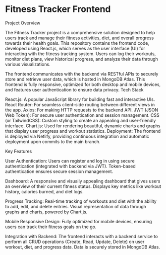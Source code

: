 # Fitness Tracker Frontend
Project Overview

The Fitness Tracker project is a comprehensive solution designed to help users track and manage their fitness activities, diet, and overall progress towards their health goals. This repository contains the frontend code, developed using React.js, which serves as the user interface (UI) for interacting with the fitness tracking system. Users can log their workouts, monitor diet plans, view historical progress, and analyze their data through various visualizations.

The frontend communicates with the backend via RESTful APIs to securely store and retrieve user data, which is hosted in MongoDB Atlas. This frontend is fully responsive, optimized for both desktop and mobile devices, and features user authentication to ensure data privacy.
Tech Stack

   React.js: A popular JavaScript library for building fast and interactive UIs.
   React Router: For seamless client-side routing between different views in the app.
   Axios: For making HTTP requests to the backend API.
   JWT (JSON Web Token): For secure user authentication and session management.
   CSS (or TailwindCSS): Custom styling to create an appealing and user-friendly interface.
   Chart.js: Used for rendering beautiful, dynamic charts and graphs that display user progress and workout statistics.
   Deployment: The frontend is deployed via Netlify, providing continuous integration and automatic deployment upon commits to the main branch.

Key Features

   User Authentication:
      Users can register and log in using secure authentication (integrated with backend via JWT).
      Token-based authentication ensures secure session management.

   Dashboard:
        A responsive and visually appealing dashboard that gives users an overview of their current fitness status.
        Displays key metrics like workout history, calories burned, and diet logs.

   Progress Tracking:
        Real-time tracking of workouts and diet with the ability to add, edit, and delete entries.
        Visual representation of data through graphs and charts, powered by Chart.js.

   Mobile Responsive Design:
        Fully optimized for mobile devices, ensuring users can track their fitness goals on the go.

   Integration with Backend:
        The frontend interacts with a backend service to perform all CRUD operations (Create, Read, Update, Delete) on user workout, diet, and progress data.
        Data is securely stored in MongoDB Atlas.
